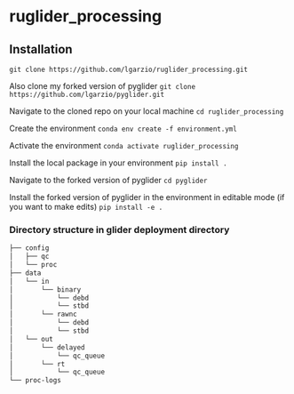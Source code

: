# ruglider_processing

## Installation

`git clone https://github.com/lgarzio/ruglider_processing.git`

Also clone my forked version of pyglider
`git clone https://github.com/lgarzio/pyglider.git`

Navigate to the cloned repo on your local machine
`cd ruglider_processing`

Create the environment
`conda env create -f environment.yml`

Activate the environment
`conda activate ruglider_processing`

Install the local package in your environment
`pip install .`

Navigate to the forked version of pyglider
`cd pyglider`

Install the forked version of pyglider in the environment in editable mode (if you want to make edits)
`pip install -e .`

### Directory structure in glider deployment directory

```bash
├── config
│   ├── qc
│   └── proc
├── data
│   └── in
│       └── binary
│           └── debd
│           └── stbd
│       └── rawnc
│           └── debd
│           └── stbd
│   └── out
│       └── delayed
│           └── qc_queue
│       └── rt
│           └── qc_queue
└── proc-logs
```